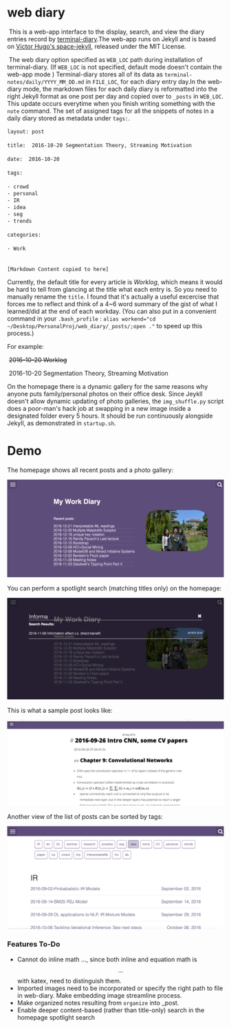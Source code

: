 # web diary

​	This is a web-app interface to the display, search, and view the diary entries record by [terminal-diary](https://github.com/dorisjlee/terminal-diary).The web-app runs on Jekyll and is based on [Victor Hugo's space-jekyll](https://github.com/victorvoid/space-jekyll-template), released under the MIT License.  

​	The web diary option specified as ``WEB_LOC`` path during installation of terminal-diary. (If ``WEB_LOC`` is not specified, default mode doesn't contain the web-app mode ) Terminal-diary stores all of its data  as ``terminal-notes/daily/YYYY_MM_DD.md`` in ``FILE_LOC``, for each diary entry day.In the web-diary mode, the markdown files for each daily diary is reformatted into the right Jekyll format as one post per day and copied over to ``_posts`` in ``WEB_LOC``.  This update occurs everytime when you finish writing something with the ``note`` command. The set of assigned tags for all the snippets of notes in a daily diary  stored as metadata under ``tags:``.

```
layout: post

title:  2016-10-20 Segmentation Theory, Streaming Motivation

date:  2016-10-20

tags:

- crowd
- personal
- IR
- idea
- seg
- trends

categories:

- Work


[Markdown Content copied to here]
```

 Currently, the default title for every article is _Worklog_, which means it would be hard to tell from glancing at the title what each entry is. So you need to manually rename the ``title``. I found that it's actually a useful excercise that  forces me to reflect and think of a 4~6 word summary of the gist of what I learned/did at the end of each workday. (You can also put in a convenient command in your ``.bash_profile``  : ``alias workend="cd ~/Desktop/PersonalProj/web_diary/_posts/;open ."`` to speed up  this process.)

For example: 

​	~~2016-10-20 Worklog~~

​	2016-10-20 Segmentation Theory, Streaming Motivation

On the homepage there is a dynamic gallery for the same reasons why anyone puts family/personal photos on their office desk. Since Jeykll doesn't allow dynamic updating of photo galleries, the ``img_shuffle.py`` script does a  poor-man's hack job at swapping in a new image inside a designated folder every 5 hours. It should be run continuously alongside Jekyll, as demonstrated in ``startup.sh``.



# Demo 

The homepage shows all recent posts and a photo gallery: 

![home](https://raw.githubusercontent.com/dorisjlee/remote/master/web-diary-img/homepage.png)

You can perform a spotlight search (matching titles only) on the homepage:

![search](https://raw.githubusercontent.com/dorisjlee/remote/master/web-diary-img/search.png)



This is what a sample post looks like:

![This is what a sample post would look like](https://raw.githubusercontent.com/dorisjlee/remote/master/web-diary-img/post.png)



Another view of the list of posts can be sorted by tags: 

![tag](https://raw.githubusercontent.com/dorisjlee/remote/master/web-diary-img/tags.png)

### Features To-Do

- Cannot do inline math $…$, since both inline and equation math is $$…$$ with katex, need to distinguish them.
- Imported images need to be incorporated or specify the right path to file in web-diary. Make embedding image streamline process.
- Make organized notes resulting from  ``organize`` into _post.
- Enable deeper content-based (rather than title-only) search in the homepage spotlight search